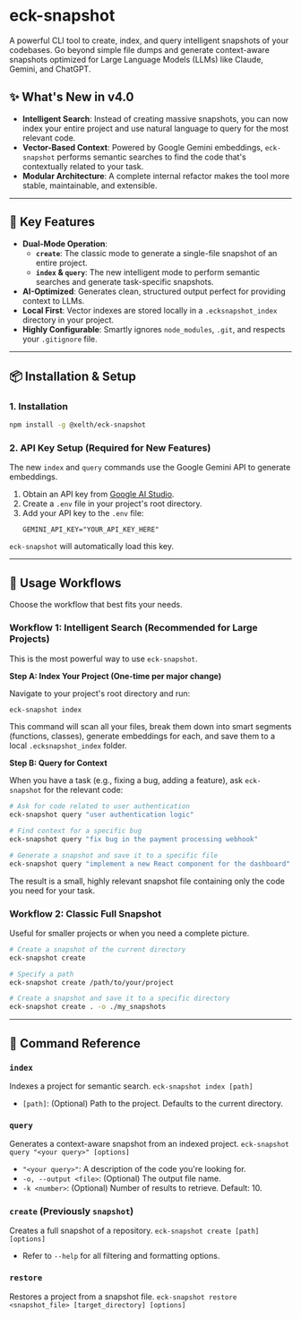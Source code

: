 # eck-snapshot

A powerful CLI tool to create, index, and query intelligent snapshots of your codebases. Go beyond simple file dumps and generate context-aware snapshots optimized for Large Language Models (LLMs) like Claude, Gemini, and ChatGPT.

## ✨ What's New in v4.0

- **Intelligent Search**: Instead of creating massive snapshots, you can now index your entire project and use natural language to query for the most relevant code.
- **Vector-Based Context**: Powered by Google Gemini embeddings, `eck-snapshot` performs semantic searches to find the code that's contextually related to your task.
- **Modular Architecture**: A complete internal refactor makes the tool more stable, maintainable, and extensible.

---

## 🚀 Key Features

- **Dual-Mode Operation**:
  - **`create`**: The classic mode to generate a single-file snapshot of an entire project.
  - **`index` & `query`**: The new intelligent mode to perform semantic searches and generate task-specific snapshots.
- **AI-Optimized**: Generates clean, structured output perfect for providing context to LLMs.
- **Local First**: Vector indexes are stored locally in a `.ecksnapshot_index` directory in your project.
- **Highly Configurable**: Smartly ignores `node_modules`, `.git`, and respects your `.gitignore` file.

---

## 📦 Installation & Setup

### 1. Installation

```bash
npm install -g @xelth/eck-snapshot
```

### 2. API Key Setup (Required for New Features)

The new `index` and `query` commands use the Google Gemini API to generate embeddings. 

1.  Obtain an API key from [Google AI Studio](https://aistudio.google.com/app/apikey).
2.  Create a `.env` file in your project's root directory.
3.  Add your API key to the `.env` file:
    ```
    GEMINI_API_KEY="YOUR_API_KEY_HERE"
    ```

`eck-snapshot` will automatically load this key. 

---

## 🎯 Usage Workflows

Choose the workflow that best fits your needs.

### Workflow 1: Intelligent Search (Recommended for Large Projects)

This is the most powerful way to use `eck-snapshot`.

**Step A: Index Your Project (One-time per major change)**

Navigate to your project's root directory and run:

```bash
eck-snapshot index
```

This command will scan all your files, break them down into smart segments (functions, classes), generate embeddings for each, and save them to a local `.ecksnapshot_index` folder.

**Step B: Query for Context**

When you have a task (e.g., fixing a bug, adding a feature), ask `eck-snapshot` for the relevant code:

```bash
# Ask for code related to user authentication
eck-snapshot query "user authentication logic"

# Find context for a specific bug
eck-snapshot query "fix bug in the payment processing webhook"

# Generate a snapshot and save it to a specific file
eck-snapshot query "implement a new React component for the dashboard" -o dashboard_context.md
```

The result is a small, highly relevant snapshot file containing only the code you need for your task.

### Workflow 2: Classic Full Snapshot

Useful for smaller projects or when you need a complete picture.

```bash
# Create a snapshot of the current directory
eck-snapshot create

# Specify a path
eck-snapshot create /path/to/your/project

# Create a snapshot and save it to a specific directory
eck-snapshot create . -o ./my_snapshots
```

---

## 📖 Command Reference

### `index`
Indexes a project for semantic search.
`eck-snapshot index [path]`
- `[path]`: (Optional) Path to the project. Defaults to the current directory.

### `query`
Generates a context-aware snapshot from an indexed project.
`eck-snapshot query "<your query>" [options]`
- `"<your query>"`: A description of the code you're looking for.
- `-o, --output <file>`: (Optional) The output file name.
- `-k <number>`: (Optional) Number of results to retrieve. Default: 10.

### `create` (Previously `snapshot`)
Creates a full snapshot of a repository.
`eck-snapshot create [path] [options]`
- Refer to `--help` for all filtering and formatting options.

### `restore`
Restores a project from a snapshot file.
`eck-snapshot restore <snapshot_file> [target_directory] [options]`